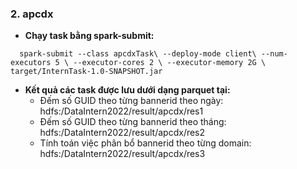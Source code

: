 
### **2. apcdx**
- **Chạy task bằng spark-submit:**

`  spark-submit --class apcdxTask\
  --deploy-mode client\
  --num-executors 5 \
  --executor-cores 2 \
  --executor-memory 2G \
  target/InternTask-1.0-SNAPSHOT.jar`
- **Kết quả các task được lưu dưới dạng parquet tại:**
  - Đếm số  GUID theo từng bannerid theo ngày: hdfs:/DataIntern2022/result/apcdx/res1
  - Đếm số  GUID theo từng bannerid theo tháng: hdfs:/DataIntern2022/result/apcdx/res2
  - Tính toán việc phân bổ bannerid theo từng domain: hdfs:/DataIntern2022/result/apcdx/res3